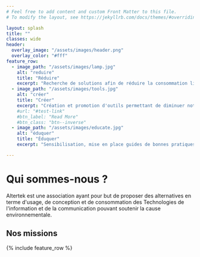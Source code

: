 ```yaml
---
# Feel free to add content and custom Front Matter to this file.
# To modify the layout, see https://jekyllrb.com/docs/themes/#overriding-theme-defaults

layout: splash
title: ""
classes: wide
header:
  overlay_image: "/assets/images/header.png"
  overlay_color: "#fff"
feature_row:
  - image_path: "/assets/images/lamp.jpg"
    alt: "reduire"
    title: "Réduire"
    excerpt: "Recherche de solutions afin de réduire la consommation liée aux nouvelles technologies pour une sobriété numérique"
  - image_path: "/assets/images/tools.jpg"
    alt: "créer"
    title: "Créer"
    excerpt: "Création et promotion d'outils permettant de diminuer notre empreinte écologique."
    #url: "#test-link"
    #btn_label: "Read More"
    #btn_class: "btn--inverse"
  - image_path: "/assets/images/educate.jpg"
    alt: "éduquer"
    title: "Éduquer"
    excerpt: "Sensibilisation, mise en place guides de bonnes pratiques"

---
```

# Qui sommes-nous ?
Altertek est une association ayant pour but de proposer des alternatives en terme d'usage, de conception et de consommation des Technologies de l'information et de la communication pouvant soutenir la cause environnementale.

## Nos missions


{% include feature_row %}
